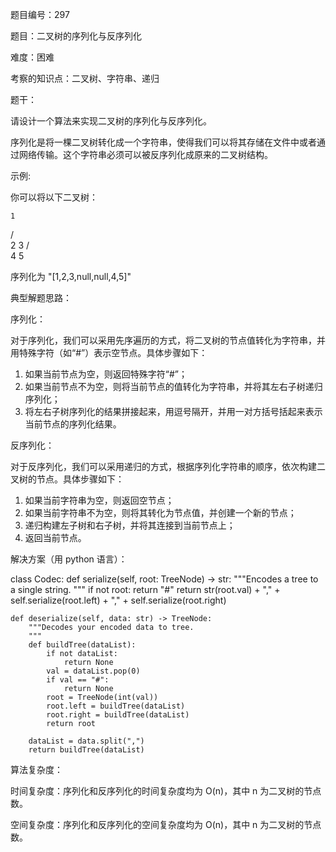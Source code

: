 题目编号：297

题目：二叉树的序列化与反序列化

难度：困难

考察的知识点：二叉树、字符串、递归

题干：

请设计一个算法来实现二叉树的序列化与反序列化。

序列化是将一棵二叉树转化成一个字符串，使得我们可以将其存储在文件中或者通过网络传输。这个字符串必须可以被反序列化成原来的二叉树结构。

示例: 

你可以将以下二叉树：

    1
   / \
  2   3
     / \
    4   5

序列化为 "[1,2,3,null,null,4,5]"

典型解题思路：

序列化：

对于序列化，我们可以采用先序遍历的方式，将二叉树的节点值转化为字符串，并用特殊字符（如“#”）表示空节点。具体步骤如下：

1. 如果当前节点为空，则返回特殊字符“#”；
2. 如果当前节点不为空，则将当前节点的值转化为字符串，并将其左右子树递归序列化；
3. 将左右子树序列化的结果拼接起来，用逗号隔开，并用一对方括号括起来表示当前节点的序列化结果。

反序列化：

对于反序列化，我们可以采用递归的方式，根据序列化字符串的顺序，依次构建二叉树的节点。具体步骤如下：

1. 如果当前字符串为空，则返回空节点；
2. 如果当前字符串不为空，则将其转化为节点值，并创建一个新的节点；
3. 递归构建左子树和右子树，并将其连接到当前节点上；
4. 返回当前节点。

解决方案（用 python 语言）：

class Codec:
    def serialize(self, root: TreeNode) -> str:
        """Encodes a tree to a single string.
        """
        if not root:
            return "#"
        return str(root.val) + "," + self.serialize(root.left) + "," + self.serialize(root.right)

    def deserialize(self, data: str) -> TreeNode:
        """Decodes your encoded data to tree.
        """
        def buildTree(dataList):
            if not dataList:
                return None
            val = dataList.pop(0)
            if val == "#":
                return None
            root = TreeNode(int(val))
            root.left = buildTree(dataList)
            root.right = buildTree(dataList)
            return root
        
        dataList = data.split(",")
        return buildTree(dataList)

算法复杂度：

时间复杂度：序列化和反序列化的时间复杂度均为 O(n)，其中 n 为二叉树的节点数。

空间复杂度：序列化和反序列化的空间复杂度均为 O(n)，其中 n 为二叉树的节点数。